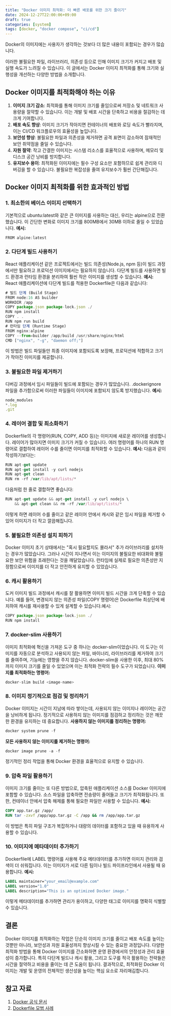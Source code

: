 ```yaml
---
title: "Docker 이미지 최적화: 더 빠른 배포를 위한 크기 줄이기"
date: 2024-12-27T22:00:06+09:00
draft: true
categories: [system]
tags: [docker, "docker compose", "ci/cd"]
---
```


Docker의 이미지에는 사용자가 생각하는 것보다 더 많은 내용이 포함되는 경우가 많습니다. 
<!--more-->
이러한 불필요한 파일, 라이브러리, 의존성 등으로 인해 이미지 크기가 커지고 배포 및 실행 속도가 느려질 수 있습니다. 이 글에서는 Docker 이미지 최적화를 통해 크기와 실행성을 개선하는 다양한 방법을 소개합니다.

## Docker 이미지를 최적화해야 하는 이유
1. **이미지 크기 감소**: 최적화를 통해 이미지 크기를 줄임으로써 저장소 및 네트워크 사용량을 절약할 수 있습니다. 이는 개발 및 배포 시간을 단축하고 비용을 절감하는 데 크게 기여합니다.
2. **배포 속도 향상**: 이미지 크기가 작아지면 컨테이너의 배포와 로딩 속도가 빨라지며, 이는 CI/CD 워크플로우의 효율성을 높입니다.
3. **보안성 향상**: 불필요한 파일과 의존성을 제거하면 공격 표면이 감소하여 잠재적인 보안 취약점을 줄일 수 있습니다.
4. **자원 절약**: 작고 간결한 이미지는 시스템 리소스를 효율적으로 사용하며, 메모리 및 디스크 공간 낭비를 방지합니다.
5. **유지보수 용이**: 최적화된 이미지에는 필수 구성 요소만 포함하므로 쉽게 관리와 디버깅을 할 수 있습니다. 불필요한 복잡성을 줄여 유지보수가 훨씬 간단해집니다.

## Docker 이미지 최적화를 위한 효과적인 방법
### 1. 최소한의 베이스 이미지 선택하기
기본적으로 ubuntu:latest와 같은 큰 이미지를 사용하는 대신, 우리는 alpine으로 전환했습니다. 이 간단한 변화로 이미지 크기를 800MB에서 30MB 이하로 줄일 수 있었습니다.
**예시:**
```javascript
FROM alpine:latest
```
### 2. 다단계 빌드 사용하기
React 애플리케이션 같은 프로젝트에서는 빌드 의존성(Node.js, npm 등)이 빌드 과정에서만 필요하고 프로덕션 이미지에서는 필요하지 않습니다. 다단계 빌드를 사용하면 빌드 환경과 런타임 환경을 분리하여 훨씬 작은 이미지를 생성할 수 있습니다.
**예시:** React 애플리케이션에 다단계 빌드를 적용한 Dockerfile은 다음과 같습니다:
```javascript
# 빌드 단계 (Build Stage)
FROM node:16 AS builder
WORKDIR /app
COPY package.json package-lock.json ./
RUN npm install
COPY . .
RUN npm run build
# 런타임 단계 (Runtime Stage)
FROM nginx:alpine
COPY --from=builder /app/build /usr/share/nginx/html
CMD ["nginx", "-g", "daemon off;"]
```
이 방법은 빌드 파일들만 최종 이미지에 포함되도록 보장해, 프로덕션에 적합하고 크기가 작아진 이미지를 제공합니다.
### 3. 불필요한 파일 제거하기
디버깅 과정에서 임시 파일들이 빌드에 포함되는 경우가 많았습니다. .dockerignore 파일을 추가함으로써 이러한 파일들이 이미지에 포함되지 않도록 방지했습니다.
**예시:**
```javascript
node_modules
*.log
.git
```
### 4. 레이어 결합 및 최소화하기
Dockerfile의 각 명령어(RUN, COPY, ADD 등)는 이미지에 새로운 레이어를 생성합니다. 레이어가 많아지면 이미지 크기가 커질 수 있습니다. 여러 명령어를 하나의 RUN 명령어로 결합하여 레이어 수를 줄이면 이미지를 최적화할 수 있습니다.
**예시:** 다음과 같이 작성하기보다는:
```javascript
RUN apt-get update
RUN apt-get install -y curl nodejs
RUN apt-get clean
RUN rm -rf /var/lib/apt/lists/*
```
다음처럼 한 줄로 결합하면 좋습니다:
```javascript
RUN apt-get update && apt-get install -y curl nodejs \
    && apt-get clean && rm -rf /var/lib/apt/lists/*
```
이렇게 하면 레이어 수를 줄이고 같은 레이어 안에서 캐시와 같은 임시 파일을 제거할 수 있어 이미지가 더 작고 깔끔해집니다.
### 5. 불필요한 의존성 설치 피하기
Docker 이미지 초기 상태에서는 "혹시 필요할지도 몰라서" 추가 라이브러리를 설치하는 경우가 많았습니다. 그러나 시간이 지나면서 이는 이미지의 불필요한 비대화와 불필요한 보안 위험을 초래한다는 것을 깨달았습니다. 런타임에 실제로 필요한 의존성만 지정함으로써 이미지를 더 작고 안전하게 유지할 수 있었습니다.
### 6. 캐시 활용하기
도커 이미지 빌드 과정에서 캐시를 잘 활용하면 이미지 빌드 시간을 크게 단축할 수 있습니다. 예를 들어, 변경되지 않는 의존성 파일(COPY 명령어)은 Dockerfile 최상단에 배치하여 캐시를 재사용할 수 있게 설계할 수 있습니다.예시:
```javascript
COPY package.json package-lock.json ./
RUN npm install
```
### 7. docker-slim 사용하기
이미지 최적화에 혁신을 가져온 도구 중 하나는 docker-slim이었습니다. 이 도구는 이미지를 자동으로 분석하고 사용되지 않는 파일, 바이너리, 라이브러리를 제거하여 크기를 줄여주며, 기능에는 영향을 주지 않습니다.
docker-slim을 사용한 이후, 최대 80%까지 이미지 크기를 줄일 수 있었으며 이는 최적화 전략의 필수 도구가 되었습니다.
**이미지를 최적화하는 명령어:**
```javascript
docker-slim build <image-name>
```
### 8. 이미지 정기적으로 점검 및 정리하기
Docker 이미지는 시간이 지남에 따라 쌓이는데, 사용되지 않는 이미지나 레이어는 공간을 낭비하게 됩니다. 정기적으로 사용하지 않는 이미지를 점검하고 정리하는 것은 깨끗한 환경을 유지하는 데 중요합니다.
**사용하지 않는 이미지를 정리하는 명령어:**
```javascript
docker system prune -f
```
**모든 사용하지 않는 이미지를 제거하는 명령어:**
```javascript
docker image prune -a -f
```
정기적인 정리 작업을 통해 Docker 환경을 효율적으로 유지할 수 있습니다.
### 9. 압축 파일 활용하기
이미지 크기를 줄이는 또 다른 방법으로, 압축된 애플리케이션 소스를 Docker 이미지에 포함할 수 있습니다. 소스 파일을 압축하면 전송량이 줄어들고 크기가 최적화됩니다. 또한, 컨테이너 안에서 압축 해제를 통해 필요한 파일만 사용할 수 있습니다.
**예시:**
```dockerfile
COPY app.tar.gz /app/
RUN tar -zxvf /app/app.tar.gz -C /app && rm /app/app.tar.gz
```
이 방법은 특히 파일 구조가 복잡하거나 대량의 데이터를 포함하고 있을 때 유용하게 사용할 수 있습니다.
### 10. 이미지에 메타데이터 추가하기
Dockerfile에 LABEL 명령어를 사용해 주요 메타데이터를 추가하면 이미지 관리와 검색이 더 쉬워집니다. 이는 이미지가 서로 다른 팀이나 빌드 파이프라인에서 사용될 때 유용합니다.
**예시:**
```dockerfile
LABEL maintainer="your_email@example.com"
LABEL version="1.0"
LABEL description="This is an optimized Docker image."
```
이렇게 메타데이터를 추가하면 관리가 용이하고, 다양한 태그로 이미지를 명확히 식별할 수 있습니다.

## 결론

Docker 이미지를 최적화하는 작업은 단순히 이미지 크기를 줄이고 배포 속도를 높이는 것뿐만 아니라, 보안성과 자원 효율성까지 향상시킬 수 있는 중요한 과정입니다. 다양한 최적화 방법을 통해 Docker 이미지를 간소화하면 운영 환경에서의 안정성과 관리 효율성이 증가합니다. 특히 다단계 빌드나 캐시 활용, 그리고 도구를 적극 활용하는 전략들은 시간을 절약하고 비용을 줄이는 데 큰 도움이 됩니다. 결과적으로, 최적화된 Docker 이미지는 개발 및 운영의 전체적인 생산성을 높이는 핵심 요소로 자리매김합니다.

## 참고 자료
1. [Docker 공식 문서](https://docs.docker.com/)
2. [Dockerfile 모범 사례](https://docs.docker.com/develop/develop-images/dockerfile_best-practices/)
